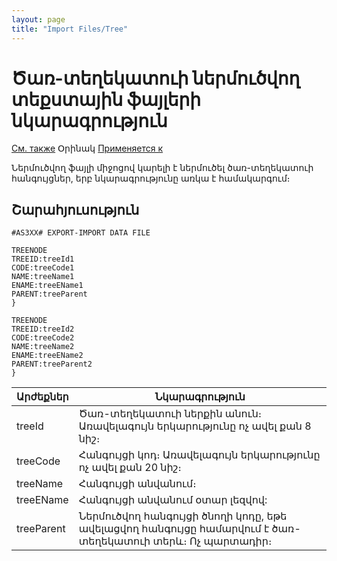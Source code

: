 ```yaml
---
layout: page
title: "Import Files/Tree"
---
```


# Ծառ-տեղեկատուի ներմուծվող տեքստային ֆայլերի նկարագրություն  


[См. также](../Import_Files.md) Օրինակ [Применяется к](../Import_Files.md) 

Ներմուծվող ֆայլի միջոցով կարելի է ներմուծել ծառ-տեղեկատուի հանգույցներ, երբ նկարագրությունը առկա է համակարգում։

## Շարահյուսություն

```
#AS3XX# EXPORT-IMPORT DATA FILE

TREENODE 
TREEID:treeId1
CODE:treeCode1
NAME:treeName1
ENAME:treeEName1
PARENT:treeParent
}

TREENODE 
TREEID:treeId2
CODE:treeCode2
NAME:treeName2
ENAME:treeEName2
PARENT:treeParent2
}
```
| Արժեքներ | Նկարագրություն |
|--|--|
| treeId | Ծառ-տեղեկատուի ներքին անուն։ Առավելագույն երկարությունը ոչ ավել քան 8 նիշ։ |
| treeCode | Հանգույցի կոդ։ Առավելագույն երկարությունը ոչ ավել քան 20 նիշ։ |
| treeName | Հանգույցի անվանում։ |
| treeEName |  Հանգույցի անվանում օտար լեզվով: |
| treeParent |  Ներմուծվող հանգույցի ծնողի կոդը, եթե ավելացվող հանգույցը համարվում է ծառ-տեղեկատուի տերև։ Ոչ պարտադիր։ |